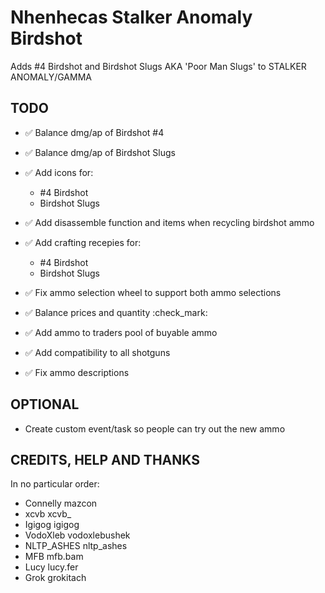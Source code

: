 # Nhenhecas Stalker Anomaly Birdshot
Adds #4 Birdshot and Birdshot Slugs AKA 'Poor Man Slugs' to STALKER ANOMALY/GAMMA


## TODO
- ✅ Balance dmg/ap of Birdshot #4 

- ✅ Balance dmg/ap of Birdshot Slugs 

- ✅ Add icons for:
  - #4 Birdshot 
  - Birdshot Slugs 

- ✅ Add disassemble function and items when recycling birdshot ammo

- ✅ Add crafting recepies for:
  - #4 Birdshot
  - Birdshot Slugs

- ✅ Fix ammo selection wheel to support both ammo selections

- ✅ Balance prices and quantity :check_mark:

- ✅ Add ammo to traders pool of buyable ammo

- ✅ Add compatibility to all shotguns

- ✅ Fix ammo descriptions
  
## OPTIONAL
- Create custom event/task so people can try out the new ammo

## CREDITS, HELP AND THANKS
In no particular order:
- Connelly mazcon
- xcvb xcvb_
- Igigog igigog
- VodoXleb vodoxlebushek
- NLTP_ASHES nltp_ashes
- MFB mfb.bam
- Lucy lucy.fer
- Grok grokitach